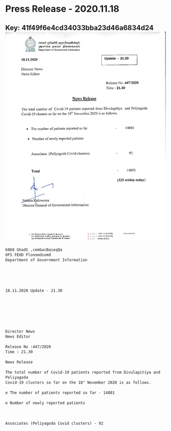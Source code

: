 # Press Release - 2020.11.18 
Key: 41f49f6e4cd34033bba23d46a6834d24 
![img](img/41f49f6e4cd34033bba23d46a6834d24.jpg)
---
```
6868 GhadS ,cembacBaieqQa
OFS FEUD Flonomdsomd
Department of Government Information

 

 

18.11.2020 Update - 21.30

 

 

 

Director News
News Editor

Release No :447/2020
Time : 21.30

News Release

The total number of Covid-19 patients reported from Divulapitiya and Peliyagoda
Covid-19 clusters so far on the 18" November 2020 is as follows.

e The number of patients reported so far - 14801

e Number of newly reported patients

 

Associates (Peliyagoda Covid clusters) - 92

 

```

